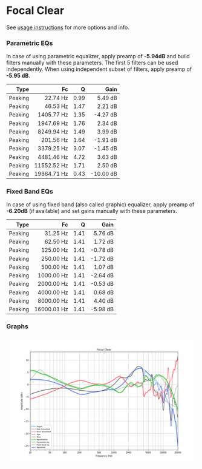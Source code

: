 # Focal Clear
See [usage instructions](https://github.com/jaakkopasanen/AutoEq#usage) for more options and info.

### Parametric EQs
In case of using parametric equalizer, apply preamp of **-5.94dB** and build filters manually
with these parameters. The first 5 filters can be used independently.
When using independent subset of filters, apply preamp of **-5.95 dB**.

| Type    | Fc          |    Q | Gain      |
|--------:|------------:|-----:|----------:|
| Peaking | 22.74 Hz    | 0.99 | 5.49 dB   |
| Peaking | 46.53 Hz    | 1.47 | 2.21 dB   |
| Peaking | 1405.77 Hz  | 1.35 | -4.27 dB  |
| Peaking | 1947.69 Hz  | 1.76 | 2.34 dB   |
| Peaking | 8249.94 Hz  | 1.49 | 3.99 dB   |
| Peaking | 201.56 Hz   | 1.64 | -1.91 dB  |
| Peaking | 3379.25 Hz  | 3.07 | -1.45 dB  |
| Peaking | 4481.46 Hz  | 4.72 | 3.63 dB   |
| Peaking | 11552.52 Hz | 1.71 | 2.50 dB   |
| Peaking | 19864.71 Hz | 0.43 | -10.00 dB |

### Fixed Band EQs
In case of using fixed band (also called graphic) equalizer, apply preamp of **-6.20dB**
(if available) and set gains manually with these parameters.

| Type    | Fc          |    Q | Gain     |
|--------:|------------:|-----:|---------:|
| Peaking | 31.25 Hz    | 1.41 | 5.76 dB  |
| Peaking | 62.50 Hz    | 1.41 | 1.72 dB  |
| Peaking | 125.00 Hz   | 1.41 | -0.78 dB |
| Peaking | 250.00 Hz   | 1.41 | -1.72 dB |
| Peaking | 500.00 Hz   | 1.41 | 1.07 dB  |
| Peaking | 1000.00 Hz  | 1.41 | -2.64 dB |
| Peaking | 2000.00 Hz  | 1.41 | -0.53 dB |
| Peaking | 4000.00 Hz  | 1.41 | 0.68 dB  |
| Peaking | 8000.00 Hz  | 1.41 | 4.40 dB  |
| Peaking | 16000.01 Hz | 1.41 | -5.98 dB |

### Graphs
![](./Focal%20Clear.png)